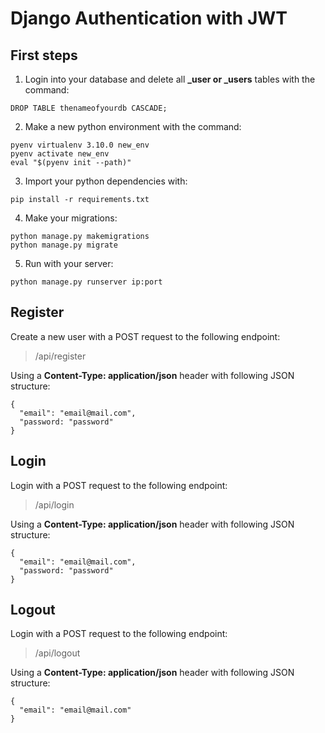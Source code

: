# Django Authentication with JWT

## First steps

1. Login into your database and delete all **_user or _users** tables with the command:
```
DROP TABLE thenameofyourdb CASCADE;
```

2. Make a new python environment with the command:
```
pyenv virtualenv 3.10.0 new_env
pyenv activate new_env
eval "$(pyenv init --path)"
```
3. Import your python dependencies with:
```
pip install -r requirements.txt
```

4. Make your migrations:
```
python manage.py makemigrations
python manage.py migrate
```

5. Run with your server:
```
python manage.py runserver ip:port
```

## Register

Create a new user with a POST request to the following endpoint:
> /api/register

Using a **Content-Type: application/json** header with following JSON structure:

```
{
  "email": "email@mail.com",
  "password: "password"
}
```

## Login

Login with a POST request to the following endpoint:
> /api/login

Using a **Content-Type: application/json** header with following JSON structure:

```
{
  "email": "email@mail.com",
  "password: "password"
}
```


## Logout

Login with a POST request to the following endpoint:
> /api/logout

Using a **Content-Type: application/json** header with following JSON structure:

```
{
  "email": "email@mail.com"
}
```
